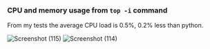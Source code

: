 ### CPU and memory usage from `top -i` command

From my tests the average CPU load is 0.5%, 0.2% less than python.

![Screenshot (115)](https://github.com/TIT8/BLE-sensor_PDM-microphone/assets/68781644/7713365b-8207-445a-8d84-d8f3145f899c)
![Screenshot (114)](https://github.com/TIT8/BLE-sensor_PDM-microphone/assets/68781644/f4bb1a16-fadf-44ea-819b-e8a139c439d4)

